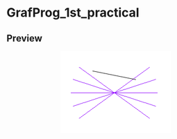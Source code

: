 # GrafProg_1st_practical
## Preview
<p align="center">
  <img src="preview/picture1.png?raw=true" />
</p>
